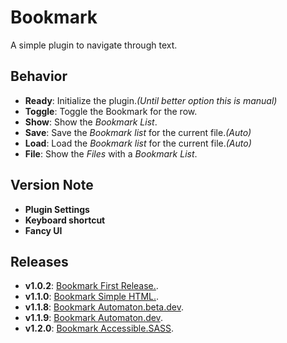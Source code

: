 # Bookmark

A simple plugin to navigate through text.

## Behavior

- **Ready**: Initialize the plugin.*(Until better option this is manual)*
- **Toggle**: Toggle the Bookmark for the row.
- **Show**: Show the *Bookmark List*.
- **Save**: Save the *Bookmark list* for the current file.*(Auto)*
- **Load**: Load the *Bookmark list* for the current file.*(Auto)*
- **File**: Show the *Files* with a *Bookmark List*.

## Version Note

- **Plugin Settings**
- **Keyboard shortcut**
- **Fancy UI**

## Releases

- **v1.0.2**: [Bookmark First Release.](https://github.com/MarshallNekiu/Acode-Bookmark-Plugin/releases/tag/v1.0.2).
- **v1.1.0**: [Bookmark Simple HTML.](https://github.com/MarshallNekiu/Acode-Bookmark-Plugin/releases/tag/v1.1.0).
- **v1.1.8**: [Bookmark Automaton.beta.dev](https://github.com/MarshallNekiu/Acode-Bookmark-Plugin/releases/tag/v1.1.8).
- **v1.1.9**: [Bookmark Automaton.dev](https://github.com/MarshallNekiu/Acode-Bookmark-Plugin/releases/tag/v1.1.9).
- **v1.2.0**: [Bookmark Accessible.SASS](https://github.com/MarshallNekiu/Acode-Bookmark-Plugin/releases/tag/v1.2.0).